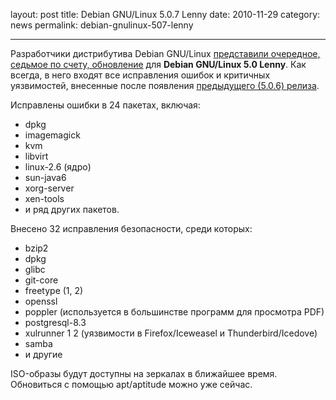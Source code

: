 layout: post
title: Debian GNU/Linux 5.0.7 Lenny 
date: 2010-11-29
category: news
permalink: debian-gnulinux-507-lenny

---

Разработчики дистрибутива Debian GNU/Linux [представили очередное, седьмое по счету, обновление](http://www.debian.org/News/2010/20101127 "Анонс Debian Lenny 5.0.7") для **Debian GNU/Linux 5.0 Lenny**. Как всегда, в него входят все исправления ошибок и критичных уязвимостей, внесенные после появления [предыдущего (5.0.6) релиза](http://debianworld.ru/news/debian-gnu-linux-506-lenny/ "Релиз Debian GNU/Linux 5.0.6 Lenny").  

<!-- more -->

Исправлены ошибки в 24 пакетах, включая:

  * dpkg
  * imagemagick
  * kvm
  * libvirt 
  * linux-2.6 (ядро)
  * sun-java6
  * xorg-server
  * xen-tools
  * и ряд других пакетов. 

Внесено 32 исправления безопасности, среди которых:

  * bzip2
  * dpkg
  * glibc
  * git-core
  * freetype (1, 2)
  * openssl
  * poppler (используется в большинстве программ для просмотра PDF)
  * postgresql-8.3
  * xulrunner 1 2 (уязвимости в Firefox/Iceweasel и Thunderbird/Icedove)
  * samba
  * и другие

ISO-образы будут доступны на зеркалах в ближайшее время. Обновиться с помощью apt/aptitude можно уже сейчас.
